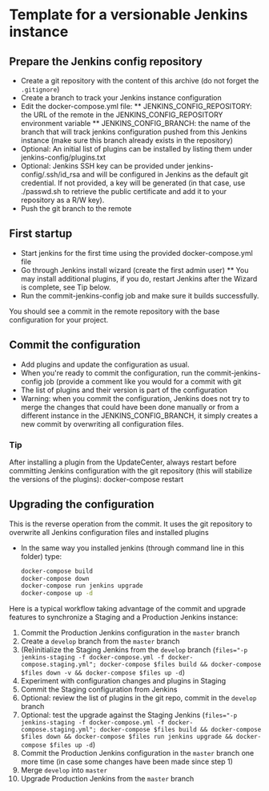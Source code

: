 Template for a versionable Jenkins instance
===========================================

Prepare the Jenkins config repository
------------
* Create a git repository with the content of this archive (do not forget the `.gitignore`)
* Create a branch to track your Jenkins instance configuration
* Edit the docker-compose.yml file:
** JENKINS_CONFIG_REPOSITORY: the URL of the remote in the JENKINS_CONFIG_REPOSITORY environment variable
** JENKINS_CONFIG_BRANCH: the name of the branch that will track jenkins configuration pushed from this Jenkins instance (make sure this branch already exists in the repository)
* Optional: An initial list of plugins can be installed by listing them under jenkins-config/plugins.txt
* Optional: Jenkins SSH key can be provided under jenkins-config/.ssh/id_rsa and will be configured in Jenkins as the default git credential. If not provided, a key will be generated (in that case, use ./passwd.sh to retrieve the public certificate and add it to your repository as a R/W key).
* Push the git branch to the remote

First startup
-------------
* Start jenkins for the first time using the provided docker-compose.yml file
* Go through Jenkins install wizard (create the first admin user)
** You may install additional plugins, if you do, restart Jenkins after the Wizard is complete, see Tip below.
* Run the commit-jenkins-config job and make sure it builds successfully.

You should see a commit in the remote repository with the base configuration for your project.

Commit the configuration
------------------------

* Add plugins and update the configuration as usual.
* When you're ready to commit the configuration, run the commit-jenkins-config job (provide a comment like you would for a commit with git
* The list of plugins and their version is part of the configuration
* Warning: when you commit the configuration, Jenkins does not try to merge the changes that could have been done manually or from a different instance in the JENKINS_CONFIG_BRANCH, it simply creates a new commit by overwriting all configuration files.

### Tip
After installing a plugin from the UpdateCenter, always restart before committing Jenkins configuration with the git repository (this will stabilize the versions of the plugins): docker-compose restart


Upgrading the configuration
---------------------------

This is the reverse operation from the commit. It uses the git repository to overwrite all Jenkins configuration files and installed plugins

* In the same way you installed jenkins (through command line in this folder) type:

	```bash
	docker-compose build
	docker-compose down
	docker-compose run jenkins upgrade
	docker-compose up -d
	```

Here is a typical workflow taking advantage of the commit and upgrade features to synchronize a Staging and a Production Jenkins instance:

1. Commit the Production Jenkins configuration in the `master` branch
2. Create a `develop` branch from the `master` branch
3. (Re)initialize the Staging Jenkins from the `develop` branch (`files="-p jenkins-staging -f docker-compose.yml -f docker-compose.staging.yml"; docker-compose $files build && docker-compose $files down -v && docker-compose $files up -d`)
4. Experiment with configuration changes and plugins in Staging
5. Commit the Staging configuration from Jenkins
6. Optional: review the list of plugins in the git repo, commit in the `develop` branch
7. Optional: test the upgrade against the Staging Jenkins (`files="-p jenkins-staging -f docker-compose.yml -f docker-compose.staging.yml"; docker-compose $files build && docker-compose $files down && docker-compose $files run jenkins upgrade && docker-compose $files up -d`)
8. Commit the Production Jenkins configuration in the `master` branch one more time (in case some changes have been made since step 1)
9. Merge `develop` into `master`
10. Upgrade Production Jenkins from the `master` branch

